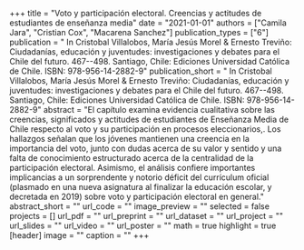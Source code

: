 +++
title = "Voto y participación electoral. Creencias y actitudes de estudiantes de enseñanza media"
date = "2021-01-01"
authors = ["Camila Jara", "Cristian Cox", "Macarena Sanchez"]
publication_types = ["6"]
publication = " In Cristobal Villalobos, María Jesús Morel & Ernesto Treviño: Ciudadanías, educación y juventudes: investigaciones y debates para el Chile del futuro.  467--498. Santiago, Chile: Ediciones Universidad Católica de Chile. ISBN: 978-956-14-2882-9"
publication_short = " In Cristobal Villalobos, María Jesús Morel & Ernesto Treviño: Ciudadanías, educación y juventudes: investigaciones y debates para el Chile del futuro.  467--498. Santiago, Chile: Ediciones Universidad Católica de Chile. ISBN: 978-956-14-2882-9"
abstract = "El capítulo examina evidencia cualitativa sobre las creencias, significados y actitudes de estudiantes de Enseñanza Media de Chile respecto al voto y su participación en procesos eleccionarios,. Los hallazgos señalan que los jóvenes mantienen una creencia en la importancia del voto, junto con dudas acerca de su valor y sentido y una falta de conocimiento estructurado acerca de la centralidad de la participación electoral. Asimismo, el análisis confiere importantes implicancias a un sorprendente y notorio déficit del currículum oficial (plasmado en una nueva asignatura al finalizar la educación escolar, y decretada en 2019) sobre voto y participación electoral en general."
abstract_short = ""
url_code = ""
image_preview = ""
selected = false
projects = []
url_pdf = ""
url_preprint = ""
url_dataset = ""
url_project = ""
url_slides = ""
url_video = ""
url_poster = ""
math = true
highlight = true
[header]
image = ""
caption = ""
+++
